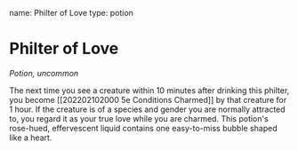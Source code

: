 name: Philter of Love
type: potion

# Philter of Love 
_Potion, uncommon_ 

The next time you see a creature within 10 minutes after drinking this philter, you become [[202202102000 5e Conditions Charmed]] by that creature for 1 hour. If the creature is of a species and gender you are normally attracted to, you regard it as your true love while you are charmed. This potion's rose-hued, effervescent liquid contains one easy-to-miss bubble shaped like a heart. 